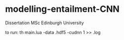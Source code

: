 # modelling-entailment-CNN
Dissertation MSc Edinburgh University

to run: th main.lua -data <path-to-file>.hdf5 -cudnn 1 >> <name>.log